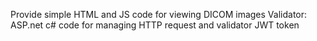 Provide simple HTML and JS code for viewing DICOM images
Validator: ASP.net c# code for managing HTTP request and validator JWT token 
